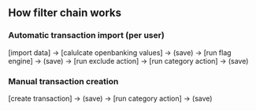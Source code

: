 

## How filter chain works

### Automatic transaction import (per user)

[import data] -> [calulcate openbanking values] -> (save) -> [run flag engine] -> (save) -> [run exclude action] -> [run category action] -> (save)

### Manual transaction creation
[create transaction] -> (save) -> [run category action] -> (save)

